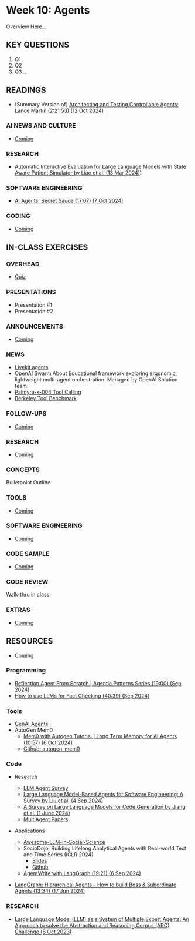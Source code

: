 # Week 10: Agents

Overview Here...

## KEY QUESTIONS

1. Q1
2. Q2
3. Q3...

## READINGS

* (Summary Version of) [Architecting and Testing Controllable Agents: Lance Martin (2:21:53) (12 Oct 2024)](https://www.youtube.com/watch?v=ib-wTAvCZqg)

### AI NEWS AND CULTURE

* [Coming](oh_noes_404.md)

### RESEARCH

* [Automatic Interactive Evaluation for Large Language Models with State Aware Patient Simulator by Liao et al. (13 Mar 2024)](https://www.semanticscholar.org/paper/Automatic-Interactive-Evaluation-for-Large-Language-Liao-Meng/29bd27dce473f1a4735aa04f0f6682794d11d28c))

### SOFTWARE ENGINEERING

* [AI Agents' Secret Sauce (17:07) (7 Oct 2024)](https://www.youtube.com/watch?v=MRYqhbtLTmM)

### CODING

* [Coming](oh_noes_404.md)




## IN-CLASS EXERCISES

### OVERHEAD

* [Quiz](oh_noes_404.md)

### PRESENTATIONS

* Presentation #1
* Presentation #2

### ANNOUNCEMENTS

* [Coming](oh_noes_404.md)

### NEWS

* [Livekit agents](https://github.com/livekit/agents)
* [OpenAI Swarm](https://www.youtube.com/watch?v=82FSnDcw72k)
  About Educational framework exploring ergonomic, lightweight multi-agent orchestration. Managed by OpenAI Solution team.
* [Palmyra-x-004 Tool Calling](https://writer.com/engineering/actions-with-palmyra-x-004/)
* [Berkeley Tool Benchmark](https://gorilla.cs.berkeley.edu/leaderboard.html)

### FOLLOW-UPS

* [Coming](oh_noes_404.md)

### RESEARCH

* [Coming](oh_noes_404.md)

### CONCEPTS

Bulletpoint Outline

### TOOLS

* [Coming](oh_noes_404.md)

### SOFTWARE ENGINEERING

* [Coming](oh_noes_404.md)

### CODE SAMPLE

* [Coming](oh_noes_404.md)

### CODE REVIEW

Walk-thru in class

### EXTRAS

* [Coming](oh_noes_404.md)

## RESOURCES

* [Coming](oh_noes_404.md)


### Programming

* [Reflection Agent From Scratch | Agentic Patterns Series (19:00) (Sep 2024)](https://www.youtube.com/watch?v=0sAVI8bQdRc)
* [How to use LLMs for Fact Checking (40:39) (Sep 2024)](https://www.youtube.com/watch?v=tFuiQKUHcdY)

### Tools

* [GenAI Agents](https://github.com/NirDiamant/GenAI_Agents)
* AutoGen Mem0
  * [Mem0 with Autogen Tutorial | Long Term Memory for AI Agents (10:57) (6 Oct 2024)](https://www.youtube.com/watch?v=tYsGUvbC_Bs)
  * [Github: autogen_mem0](https://github.com/tylerprogramming/ai)

### Code



* Research
  * [LLM Agent Survey](https://github.com/Paitesanshi/LLM-Agent-Survey)
  * [Large Language Model-Based Agents for Software Engineering: A Survey by Liu et al. (4 Sep 2024)](https://arxiv.org/pdf/2409.02977)
  * [A Survey on Large Language Models for Code Generation by Jiang et al. (1 June 2024)](https://www.semanticscholar.org/paper/A-Survey-on-Large-Language-Models-for-Code-Jiang-Wang/c8b18682965ff9dccc0130dab3d679f78cefa617)
  * [MultiAgent Papers](https://github.com/shizhl/Multi-Agent-Papers)

* Applications
  * [Awesome-LLM-in-Social-Science](https://github.com/Value4AI/Awesome-LLM-in-Social-Science/)
  * SocioDojo: Building Lifelong Analytical Agents with Real-world Text and Time Series (ICLR 2024)
    * [Slides](https://iclr.cc/media/iclr-2024/Slides/17662.pdf)
    * [Github](https://github.com/chengjunyan1/SocioDojo)
  * [AgentWrite with LangGraph (19:21) (6 Sep 2024)](https://www.youtube.com/watch?v=nK9K8UPraXk&t=569s)


* [LangGraph: Hierarchical Agents - How to build Boss & Subordinate Agents (13:34) (17 Jun 2024)](https://www.youtube.com/watch?v=9HhcFiSgLok)

### RESEARCH

* [Large Language Model (LLM) as a System of Multiple Expert Agents: An Approach to solve the Abstraction and Reasoning Corpus (ARC) Challenge (8 Oct 2023)](https://www.semanticscholar.org/paper/Large-Language-Model-(LLM)-as-a-System-of-Multiple-Tan-Motani/10828be2eaa52ba7fd78356980afd0669e2f2879)